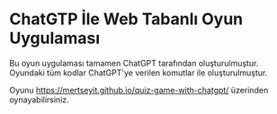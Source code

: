 # ChatGTP İle Web Tabanlı Oyun Uygulaması

Bu oyun uygulaması tamamen ChatGPT tarafından oluşturulmuştur. Oyundaki tüm kodlar ChatGPT'ye verilen komutlar ile oluşturulmuştur.

Oyunu https://mertseyit.github.io/quiz-game-with-chatgpt/ üzerinden oynayabilirsiniz.
